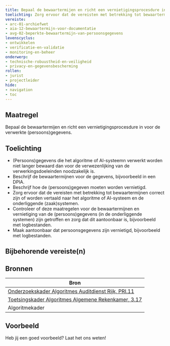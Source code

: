 ```yaml
---
title: Bepaal de bewaartermijen en richt een vernietigingsprocesdure in voor de verwerkte (persoons)gegevens. 
toelichting: Zorg ervoor dat de vereisten met betrekking tot bewaartermijnen en de vernietiging correct zijn of worden vertaald naar het algoritme of AI-systeem en de onderliggende systemen. Controleer of deze maatregelen zijn getroffen en zorg dat dit aantoonbaar is.
vereiste:
- arc-01-archiefwet
- aia-12-bewaartermijn-voor-documentatie
- avg-02-beperkte-bewaartermijn-van-persoonsgegevens
levenscyclus:
- ontwikkelen
- verificatie-en-validatie
- monitoring-en-beheer
onderwerp:
- technische-robuustheid-en-veiligheid
- privacy-en-gegevensbescherming
rollen:
- jurist
- projectleider
hide:
- navigation
- toc
---
```


<!-- tags -->

## Maatregel

Bepaal de bewaartermijen en richt een vernietigingsprocesdure in voor de verwerkte (persoons)gegevens.

## Toelichting

- (Persoons)gegevens die het algoritme of AI-systeemn verwerkt worden niet langer bewaard dan voor de verwezenlijking van de 
verwerkingsdoeleinden noodzakelijk is.
- Beschrijf de bewaartermijnen voor de gegevens, bijvoorbeeld in een DPIA.
- Beschrijf hoe de (persoons)gegeven moeten worden vernietigd.
- Zorg ervoor dat de vereisten met betrekking tot bewaartermijnen correct zijn of worden vertaald naar het algoritme of AI-systeem en de onderliggende (zaak)systemen.
- Controleer of deze maatregelen voor de bewaartermijnen en vernietiging van de (persoons)gegevens (in de onderliggende systemen) zijn getroffen en zorg dat dit aantoonbaar is, bijvoorbeeld met logbestanden.
- Maak aantoonbaar dat persoonsgegevens zijn vernietigd, bijvoorbeeld met logbestanden.  

## Bijbehorende vereiste(n)

<!-- list_vereisten_on_maatregelen_page -->

## Bronnen

| Bron                        |
|-----------------------------|
| [Onderzoekskader Algoritmes Auditdienst Rijk, PRI.11](https://www.rijksoverheid.nl/documenten/rapporten/2023/07/11/onderzoekskader-algoritmes-adr-2023)                    |
| [Toetsingskader Algoritmes Algemene Rekenkamer, 3.17](https://www.rekenkamer.nl/onderwerpen/algoritmes/documenten/publicaties/2024/05/15/het-toetsingskader-aan-de-slag)|
| Algoritmekader |

## Voorbeeld

Heb jij een goed voorbeeld? Laat het ons weten!

